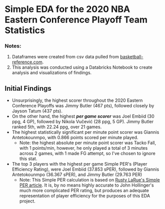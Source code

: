 # Simple EDA for the 2020 NBA Eastern Conference Playoff Team Statistics
### Notes:
1) Dataframes were created from csv data pulled from [basketball-reference.com](https://www.basketball-reference.com/playoffs/NBA_2020.html).
2) This analysis was conducted using a Databricks Notebook to create analysis and visualizations of findings.

## Initial Findings

* Unsurprisingly, the highest scorer throughout the 2020 Eastern Conference Playoffs was Jimmy Butler (467 pts), followed closely by Jayson Tatum (437 pts).
* On the other hand, the highest **_per game scorer_** was Joel Embiid (30 ppg, 4 GP), followed by Nikola Vučević (28 ppg, 5 GP). Jimmy Butler ranked 5th, with 22.24 ppg, over 21 games.
* The highest statistically significant per minute point scorer was Giannis Antetokounmpo, with 0.866 points scored per minute played.
  - Note: the highest absolute per minute point scorer was Tacko Fall, with 1 points/min, however, he only played a total of 3 minutes across 2 games, with 1 made FG attempt, so I've chosen to ignore this stat.
* The top 3 players with the highest per game Simple PER's (Player Efficiency Rating), were Joel Embiid (37.853 sPER), followed by Giannis Antetokounmpo (36.367 sPER), and Jimmy Butler (29.763 PER)
  - Note: This Simple PER calculation is based on [Rusty LaRue's Simple PER article](http://www.rustylarue.com/more-than-94rsquo/player-efficiency-stats). It is, by no means highly accurate to John Hollinger's much more complicated PER rating, but produces an adequate representation of player efficiency for the purposes of this EDA project.
